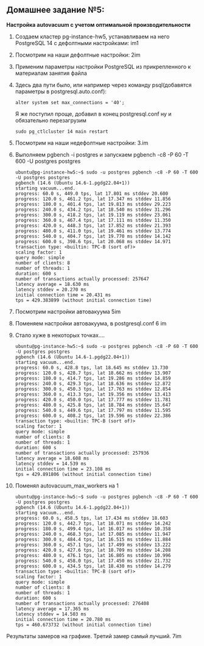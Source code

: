 ## **Домашнее задание №5:**
**Настройка autovacuum с учетом оптимальной производительности**

1.  Создаем кластер pg-instance-hw5, устанавливаем на него  PostgreSQL 14 с дефолтными настройками:
im1
2.  Посмотрим на наши дефолтные настройки:
    2im
3.  Применим параметры настройки PostgreSQL из прикрепленного к материалам занятия файла
4.  Здесь два пути было, или например через команду psql(добавятся параметры в postgresql.auto.conf):
    ```
    alter system set max_connections = '40';
    ```
    Я же поступил проще, добавил в конец postgresql.conf ну и обязательно перезагрузим 
    ```
    sudo pg_ctlcluster 14 main restart
    ```

5.  Посмотрим на наши недефолтные настройки:
    3.im
6.  Выполняем pgbench -i postgres и запускаем pgbench -c8 -P 60 -T 600 -U       postgres postgres
    ```
    ubuntu@pg-instance-hw5:~$ sudo -u postgres pgbench -c8 -P 60 -T 600 -U postgres postgres
    pgbench (14.6 (Ubuntu 14.6-1.pgdg22.04+1))
    starting vacuum...end.
    progress: 60.0 s, 449.0 tps, lat 17.801 ms stddev 20.600
    progress: 120.0 s, 461.2 tps, lat 17.347 ms stddev 11.856
    progress: 180.0 s, 401.4 tps, lat 19.813 ms stddev 29.223
    progress: 240.0 s, 434.2 tps, lat 18.540 ms stddev 31.296
    progress: 300.0 s, 418.2 tps, lat 19.119 ms stddev 23.061
    progress: 360.0 s, 467.4 tps, lat 17.111 ms stddev 11.350
    progress: 420.0 s, 448.3 tps, lat 17.852 ms stddev 21.393
    progress: 480.0 s, 411.0 tps, lat 19.461 ms stddev 13.774
    progress: 540.0 s, 404.7 tps, lat 19.770 ms stddev 14.142
    progress: 600.0 s, 398.6 tps, lat 20.068 ms stddev 14.971
    transaction type: <builtin: TPC-B (sort of)>
    scaling factor: 1
    query mode: simple
    number of clients: 8
    number of threads: 1
    duration: 600 s
    number of transactions actually processed: 257647
    latency average = 18.630 ms
    latency stddev = 20.270 ms
    initial connection time = 20.431 ms
    tps = 429.383899 (without initial connection time)
    ```
7.  Посмотрим настройки автовакуума
5im
8.  Поменяем настройки автовакуума, в postgresql.conf
6 im
9.  Стало хуже в некоторых точках....
    ```
    ubuntu@pg-instance-hw5:~$ sudo -u postgres pgbench -c8 -P 60 -T 600 -U postgres postgres
    pgbench (14.6 (Ubuntu 14.6-1.pgdg22.04+1))
    starting vacuum...end.
    progress: 60.0 s, 428.8 tps, lat 18.645 ms stddev 13.730
    progress: 120.0 s, 428.7 tps, lat 18.662 ms stddev 13.907
    progress: 180.0 s, 414.7 tps, lat 19.286 ms stddev 14.859
    progress: 240.0 s, 429.3 tps, lat 18.636 ms stddev 12.872
    progress: 300.0 s, 450.3 tps, lat 17.763 ms stddev 12.854
    progress: 360.0 s, 413.3 tps, lat 19.356 ms stddev 13.413
    progress: 420.0 s, 450.0 tps, lat 17.777 ms stddev 11.781
    progress: 480.0 s, 425.8 tps, lat 18.784 ms stddev 15.647
    progress: 540.0 s, 449.6 tps, lat 17.797 ms stddev 11.595
    progress: 600.0 s, 408.2 tps, lat 19.596 ms stddev 22.386
    transaction type: <builtin: TPC-B (sort of)>
    scaling factor: 1
    query mode: simple
    number of clients: 8
    number of threads: 1
    duration: 600 s
    number of transactions actually processed: 257936
    latency average = 18.608 ms
    latency stddev = 14.539 ms
    initial connection time = 23.108 ms
    tps = 429.891806 (without initial connection time)
    ```
10. Поменял   autovacuum_max_workers на 1
    ```
    ubuntu@pg-instance-hw5:~$ sudo -u postgres pgbench -c8 -P 60 -T 600 -U postgres postgres
    pgbench (14.6 (Ubuntu 14.6-1.pgdg22.04+1))
    starting vacuum...end.
    progress: 60.0 s, 458.5 tps, lat 17.434 ms stddev 18.603
    progress: 120.0 s, 442.7 tps, lat 18.071 ms stddev 14.242
    progress: 180.0 s, 499.4 tps, lat 16.017 ms stddev 10.358
    progress: 240.0 s, 468.3 tps, lat 17.085 ms stddev 11.947
    progress: 300.0 s, 484.4 tps, lat 16.515 ms stddev 11.884
    progress: 360.0 s, 457.1 tps, lat 17.499 ms stddev 13.222
    progress: 420.0 s, 427.6 tps, lat 18.709 ms stddev 14.208
    progress: 480.0 s, 476.1 tps, lat 16.805 ms stddev 10.996
    progress: 540.0 s, 458.0 tps, lat 17.450 ms stddev 21.732
    progress: 600.0 s, 434.5 tps, lat 18.430 ms stddev 14.279
    transaction type: <builtin: TPC-B (sort of)>
    scaling factor: 1
    query mode: simple
    number of clients: 8
    number of threads: 1
    duration: 600 s
    number of transactions actually processed: 276408
    latency average = 17.365 ms
    latency stddev = 14.503 ms
    initial connection time = 20.780 ms
    tps = 460.673732 (without initial connection time)
    ```
Результаты замеров на графике. Третий замер самый лучший.
7im
  